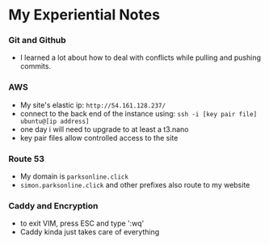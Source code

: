# My Experiential Notes

### Git and Github
- I learned a lot about how to deal with conflicts while pulling and pushing commits.

### AWS
- My site's elastic ip: `http://54.161.128.237/`
- connect to the back end of the instance using: `ssh -i [key pair file] ubuntu@[ip address]`
- one day i will need to upgrade to at least a t3.nano
- key pair files allow controlled access to the site

### Route 53
- My domain is `parksonline.click`
- `simon.parksonline.click` and other prefixes also route to my website

### Caddy and Encryption
- to exit VIM, press ESC and type ':wq'
- Caddy kinda just takes care of everything
